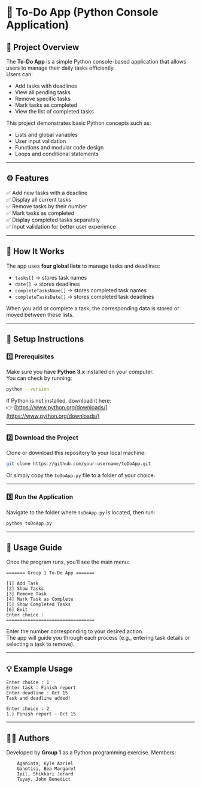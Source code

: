 # 📝 To-Do App (Python Console Application)

## 📖 Project Overview
The **To-Do App** is a simple Python console-based application that allows users to manage their daily tasks efficiently.  
Users can:
- Add tasks with deadlines  
- View all pending tasks  
- Remove specific tasks  
- Mark tasks as completed  
- View the list of completed tasks  

This project demonstrates basic Python concepts such as:
- Lists and global variables  
- User input validation  
- Functions and modular code design  
- Loops and conditional statements  

---

## ⚙️ Features
✅ Add new tasks with a deadline  
✅ Display all current tasks  
✅ Remove tasks by their number  
✅ Mark tasks as completed  
✅ Display completed tasks separately  
✅ Input validation for better user experience  

---

## 🧠 How It Works
The app uses **four global lists** to manage tasks and deadlines:
- `tasks[]` → stores task names  
- `date[]` → stores deadlines  
- `completeTasksName[]` → stores completed task names  
- `completeTasksDate[]` → stores completed task deadlines  

When you add or complete a task, the corresponding data is stored or moved between these lists.

---

## 🚀 Setup Instructions

### 1️⃣ Prerequisites
Make sure you have **Python 3.x** installed on your computer.  
You can check by running:
```bash
python --version
```

If Python is not installed, download it here:  
👉 [https://www.python.org/downloads/](https://www.python.org/downloads/)

---

### 2️⃣ Download the Project
Clone or download this repository to your local machine:
```bash
git clone https://github.com/your-username/toDoApp.git
```
Or simply copy the `toDoApp.py` file to a folder of your choice.

---

### 3️⃣ Run the Application
Navigate to the folder where `toDoApp.py` is located, then run:
```bash
python toDoApp.py
```

---

## 🧭 Usage Guide

Once the program runs, you’ll see the main menu:
```
======= Group 1 To-Do App =======

[1] Add Task
[2] Show Tasks
[3] Remove Task
[4] Mark Task as Complete
[5] Show Completed Tasks
[6] Exit
Enter choice :
=================================
```

Enter the number corresponding to your desired action.  
The app will guide you through each process (e.g., entering task details or selecting a task to remove).

---

## 💡 Example Usage
```
Enter choice : 1
Enter task : Finish report
Enter deadline : Oct 15
Task and deadline added!

Enter choice : 2
1.) Finish report - Oct 15
```

---

## 👨‍💻 Authors
Developed by **Group 1** as a Python programming exercise.
Members: 
```
    Aganinta, Kyle Azriel
    Ganotisi, Bea Margaret
    Ipil, Shikkari Jerard
    Tuyay, John Benedict
```
